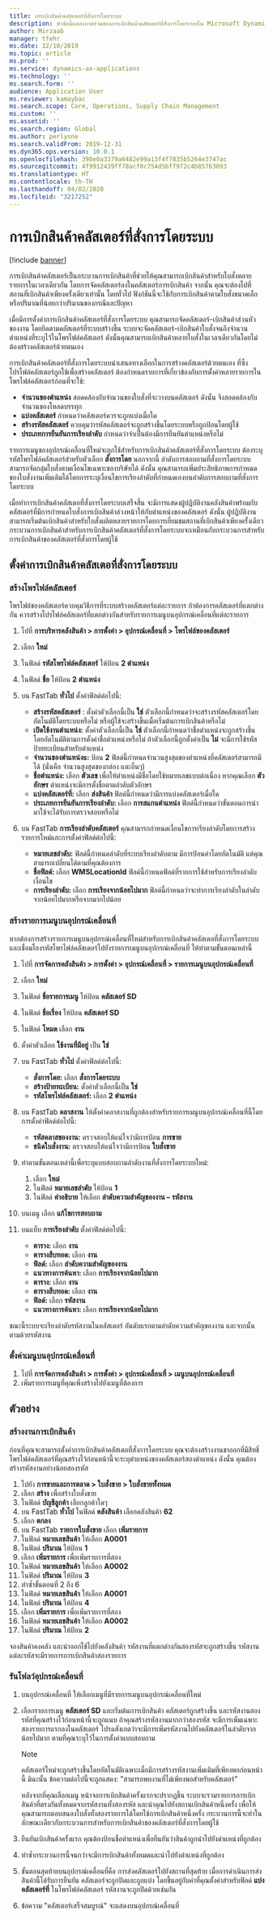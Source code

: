 ```yaml
---
title: การเบิกสินค้าคลัสเตอร์ที่สั่งการโดยระบบ
description: หัวข้อนี้แสดงภาพรวมของการเบิกสินค้าคลัสเตอร์ที่สั่งการโดยระบบใน Microsoft Dynamics 365 Supply Chain Management
author: Mirzaab
manager: tfehr
ms.date: 12/10/2019
ms.topic: article
ms.prod: ''
ms.service: dynamics-ax-applications
ms.technology: ''
ms.search.form: ''
audience: Application User
ms.reviewer: kamaybac
ms.search.scope: Core, Operations, Supply Chain Management
ms.custom: ''
ms.assetid: ''
ms.search.region: Global
ms.author: perlynne
ms.search.validFrom: 2019-12-31
ms.dyn365.ops.version: 10.0.1
ms.openlocfilehash: 390e0a3379a6482e99a13f4f7835b5264e3747ac
ms.sourcegitcommit: 4f9912439ff78acf0c754d5bff972c4b85763093
ms.translationtype: HT
ms.contentlocale: th-TH
ms.lasthandoff: 04/02/2020
ms.locfileid: "3217252"
---
```

# <a name="system-directed-cluster-picking"></a>การเบิกสินค้าคลัสเตอร์ที่สั่งการโดยระบบ

[!include [banner](../includes/banner.md)]

การเบิกสินค้าคลัสเตอร์เป็นกระบวนการเบิกสินค้าที่ช่วยให้คุณสามารถเบิกสินค้าสำหรับใบสั่งหลายรายการในเวลาเดียวกัน โดยการจัดคลัสเตอร์ลงในคลัสเตอร์การเบิกสินค้า จากนั้น คุณจะต้องไปที่สถานที่เบิกสินค้าเพียงครั้งเดียวเท่านั้น โดยทั่วไป ฟังก์ชันนี้จะใช้กับการเบิกสินค้าตามใบสั่งขนาดเล็ก หรือปริมาณที่น้อยกว่าปริมาณของกรณีและปัญหา

เมื่อมีการตั้งค่าการเบิกสินค้าคลัสเตอร์ที่สั่งการโดยระบบ คุณสามารถจัดคลัสเตอร์-เบิกสินค้าส่วนหัวของงาน โดยยึดตามคลัสเตอร์ที่ระบบสร้างขึ้น ระบบจะจัดคลัสเตอร์-เบิกสินค้าใบสั่งจนถึงจำนวนตำแหน่งที่ระบุไว้ในโพรไฟล์คลัสเตอร์ ดังนั้นคุณสามารถเบิกสินค้าหลายใบสั่งในเวลาเดียวกันโดยไม่ต้องสร้างคลัสเตอร์ด้วยตนเอง

การเบิกสินค้าคลัสเตอร์ที่สั่งการโดยระบบนำเสนอทางเลือกในการสร้างคลัสเตอร์ด้วยตนเอง ที่ซึ่งโปรไฟล์คลัสเตอร์ถูกใช้เพื่อสร้างคลัสเตอร์ ต้องกำหนดรายการที่เกี่ยวข้องกับการตั้งค่าหลายรายการในโพรไฟล์คลัสเตอร์ก่อนที่จะใช้:

- **จำนวนของตำแหน่ง** สอดคล้องกับจำนวนของใบสั่งที่จะวางบนคลัสเตอร์ ดังนั้น จึงสอดคล้องกับจำนวนของโหลดบรรทุก
- **แบ่งคลัสเตอร์** กำหนดว่าคลัสเตอร์ควรจะถูกแบ่งเมื่อใด
- **สร้างรหัสคลัสเตอร์** ควบคุมว่ารหัสคลัสเตอร์จะถูกสร้างขึ้นโดยระบบหรือถูกป้อนโดยผู้ใช้
- **ประเภทการยืนยันการเรียงลำดับ** กำหนดว่าจำเป็นต้องมีการยืนยันตำแหน่งหรือไม่

รายการเมนูของอุปกรณ์เคลื่อนที่ใหม่จะถูกใช้สำหรับการเบิกสินค้าคลัสเตอร์ที่สั่งการโดยระบบ ต้องระบุรหัสโพรไฟล์คลัสเตอร์สำหรับตัวเลือก **สั่งการโดย** นอกจากนี้ ลำดับการสอบถามที่สั่งการโดยระบบสามารถจัดกลุ่มใบสั่งตามเงื่อนไขเฉพาะของบริษัทได้ ดังนั้น คุณสามารถเพิ่มประสิทธิภาพการกำหนดของใบสั่งงานเพิ่มเติมได้โดยการระบุเงื่อนไขการเรียงลำดับที่กำหนดเองบนลำดับการสอบถามที่สั่งการโดยระบบ

เมื่อทำการเบิกสินค้าคลัสเตอที่สั่งการโดยระบบเสร็จสิ้น จะมีการแสดงผู้ปฏิบัติงานคลังสินค้าพร้อมกับคลัสเตอร์ที่มีการกำหนดใบสั่งการเบิกสินค้าล่วงหน้าให้กับตำแหน่งของคลัสเตอร์ ดังนั้น ผู้ปฏิบัติงานสามารถเริ่มต้นเบิกสินค้าสำหรับใบสั่งผลิตหลายรายการโดยการเยี่ยมชมสถานที่เบิกสินค้าเพียงครั้งเดียว กระบวนการเบิกสินค้าสำหรับการเบิกสินค้าคลัสเตอร์ที่สั่งการโดยระบบจะเหมือนกับกระบวนการสำหรับการเบิกสินค้าของคลัสเตอร์ที่สั่งการโดยผู้ใช้

## <a name="set-up-system-directed-cluster-picking"></a>ตั้งค่าการเบิกสินค้าคลัสเตอที่สั่งการโดยระบบ

### <a name="create-cluster-profiles"></a>สร้างโพรไฟล์คลัสเตอร์

โพรไฟล์ของคลัสเตอร์ควบคุมวิธีการที่ระบบสร้างคลัสเตอร์แต่ละรายการ ถ้าต้องการคลัสเตอร์ที่แตกต่างกัน ควรสร้างโปรไฟล์คลัสเตอร์ที่แตกต่างกันสำหรับรายการเมนูบนอุปกรณ์เคลื่อนที่แต่ละรายการ

1. ไปที่ **การบริหารคลังสินค้า \> การตั้งค่า \> อุปกรณ์เคลื่อนที่ \> โพรไฟล์ของคลัสเตอร์**
2. เลือก **ใหม่**
3. ในฟิลด์ **รหัสโพรไฟล์คลัสเตอร์** ให้ป้อน **2 ตำแหน่ง**
4. ในฟิลด์ **ชื่อ** ให้ป้อน **2 ตำแหน่ง**
5. บน FastTab **ทั่วไป** ตั้งค่าฟิลด์ต่อไปนี้:

    - **สร้างรหัสคลัสเตอร์** : ตั้งค่าตัวเลือกนี้เป็น **ใช่** ตัวเลือกนี้กำหนดว่าจะสร้างรหัสคลัสเตอร์โดยอัตโนมัติโดยระบบหรือไม่ หรือผู้ใช้จะสร้างขึ้นเมื่อเริ่มต้นการเบิกสินค้าหรือไม่
    - **เปิดใช้งานตำแหน่ง:** ตั้งค่าตัวเลือกนี้เป็น **ใช่** ตัวเลือกนี้กำหนดว่าชื่อตำแหน่งจะถูกสร้างขึ้นโดยอัตโนมัติตามการตั้งค่าชื่อตำแหน่งหรือไม่ ถ้าตัวเลือกนี้ถูกตั้งค่าเป็น **ไม่** จะมีการใช้รหัสป้ายทะเบียนสำหรับตำแหน่ง
    - **จำนวนของตำแหน่งs:** ป้อน **2** ฟิลด์นี้กำหนดจำนวนสูงสุดของตำแหน่งที่คลัสเตอร์สามารถมีได้ (นั่นคือ จำนวนสูงสุดของกล่อง และอื่นๆ)
    - **ชื่อตำแหน่ง:** เลือก **ตัวเลข** เพื่อให้ตำแหน่งมีชื่อโดยใช้หมายเลขแบบต่อเนื่อง หากคุณเลือก **ตัวอักษร** ตำแหน่งจะมีการตั้งชื่อตามลำดับตัวอักษร
    - **แบ่งคลัสเตอร์ที่:** เลือก **ส่งสินค้า** ฟิลด์นี้กำหนดว่ามีการแบ่งคลัสเตอร์เมื่อใด
    - **ประเภทการยืนยันการเรียงลำดับ:** เลือก **การสแกนตำแหน่ง** ฟิลด์นี้กำหนดว่าขั้นตอนการนำมาใช้จะได้รับการตรวจสอบหรือไม่

6. บน FastTab **การเรียงลำดับคลัสเตอร์** คุณสามารถกำหนดเงื่อนไขการเรียงลำดับโดยการสร้างรายการใหม่และการตั้งค่าฟิลด์ต่อไปนี้:

    - **หมายเลขลำดับ:** ฟิลด์นี้กำหนดลำดับที่ระบบเรียงลำดับตาม มีการป้อนค่าโดยอัตโนมัติ แต่คุณสามารถเปลี่ยนได้ตามที่คุณต้องการ
    - **ชื่อฟิลด์:** เลือก **WMSLocationId** ฟิลด์นี้กำหนดฟิลด์ที่รายการใช้สำหรับการเรียงลำดับเงื่อนไข
    - **การเรียงลำดับ:** เลือก **การเรียงจากน้อยไปมาก** ฟิลด์นี้กำหนดว่าจะทำการเรียงลำดับในลำดับจากน้อยไปมากหรือจากมากไปน้อย

### <a name="create-a-mobile-device-menu-item"></a>สร้างรายการเมนูบนอุปกรณ์เคลื่อนที่

หากต้องการสร้างรายการเมนูบนอุปกรณ์เคลื่อนที่ใหม่สำหรับการเบิกสินค้าคลัสเตอที่สั่งการโดยระบบ และเชื่อมโยงรหัสโพรไฟล์คลัสเตอร์ไปยังรายการเมนูบนอุปกรณ์เคลื่อนที่ ให้ทำตามขั้นตอนเหล่านี้

1. ไปที่ **การจัดการคลังสินค้า \> การตั้งค่า \> อุปกรณ์เคลื่อนที่ \> รายการเมนูบนอุปกรณ์เคลื่อนที่**
2. เลือก **ใหม่**
3. ในฟิลด์ **ชื่อรายการเมนู** ให้ป้อน **คลัสเตอร์ SD**
4. ในฟิลด์ **ชื่อเรื่อง** ให้ป้อน **คลัสเตอร์ SD**
5. ในฟิลด์ **โหมด** เลือก **งาน**
6. ตั้งค่าตัวเลือก **ใช้งานที่มีอยู่** เป็น **ใช่**
7. บน FastTab **ทั่วไป** ตั้งค่าฟิลด์ต่อไปนี้:

    - **สั่งการโดย:** เลือก **สั่งการโดยระบบ**
    - **สร้างป้ายทะเบียน:** ตั้งค่าตัวเลือกนี้เป็น **ใช่**
    - **รหัสโพรไฟล์คลัสเตอร์:** เลือก **2 ตำแหน่ง**

8. บน FastTab **คลาสงาน** ให้ตั้งค่าคลาสงานที่ถูกต้องสำหรับรายการเมนูบนอุปกรณ์เคลื่อนที่นี้โดยการตั้งค่าฟิลด์ต่อไปนี้:

    - **รหัสคลาสของงาน:** ตรวจสอบให้แน่ใจว่ามีการป้อน **การขาย**
    - **ชนิดใบสั่งงาน:** ตรวจสอบให้แน่ใจว่ามีการป้อน **ใบสั่งขาย**

9. ทำตามขั้นตอนเหล่านี้เพื่อระบุแบบสอบถามลำดับงานที่สั่งการโดยระบบใหม่:

    1. เลือก **ใหม่**
    2. ในฟิลด์ **หมายเลขลำดับ** ให้ป้อน **1**
    3. ในฟิลด์ **คำอธิบาย** ให้เลือก **ลำดับความสำคัญของงาน – รหัสงาน**

10. บนเมนู เลือก **แก้ไขการสอบถาม**
11. บนแท็บ **การเรียงลำดับ** ตั้งค่าฟิลด์ต่อไปนี้:

    - **ตาราง:** เลือก **งาน**
    - **ตารางสืบทอด:** เลือก **งาน**
    - **ฟิลด์:** เลือก **ลำดับความสำคัญของงาน**
    - **แนวทางการค้นหา:** เลือก **การเรียงจากน้อยไปมาก**
    - **ตาราง:** เลือก **งาน**
    - **ตารางสืบทอด:** เลือก **งาน**
    - **ฟิลด์:** เลือก **รหัสงาน**
    - **แนวทางการค้นหา:** เลือก **การเรียงจากน้อยไปมาก**

ขณะนี้ระบบจะเรียงลำดับรหัสงานในคลัสเตอร์ อันดับแรกตามลำดับความสำคัญของงาน และจากนั้นตามด้วยรหัสงาน

### <a name="set-up-a-mobile-device-menu"></a>ตั้งค่าเมนูบนอุปกรณ์เคลื่อนที่

1. ไปที่ **การจัดการคลังสินค้า \> การตั้งค่า \> อุปกรณ์เคลื่อนที่ \> เมนูบนอุปกรณ์เคลื่อนที่**
2. เพิ่มรายการเมนูที่คุณเพิ่งสร้างไปยังเมนูที่ต้องการ

## <a name="example"></a>ตัวอย่าง

### <a name="create-picking-work"></a>สร้างงานการเบิกสินค้า

ก่อนที่คุณจะสามารถตั้งค่าการเบิกสินค้าคลัสเตอที่สั่งการโดยระบบ คุณจะต้องสร้างงานขาออกที่มีสิทธิ์ โพรไฟล์คลัสเตอร์ที่คุณสร้างไว้ก่อนหน้านี้จะระบุตำแหน่งของคลัสเตอร์สองตำแหน่ง ดังนั้น คุณต้องสร้างรหัสงานอย่างน้อยสองรหัส

1. ไปยัง **การขายและการตลาด \> ใบสั่งขาย \> ใบสั่งขายทั้งหมด**
2. เลือก **สร้าง** เพื่อสร้างใบสั่งขาย
3. ในฟิลด์ **บัญชีลูกค้า** เลือกลูกค้าใดๆ
4. บน FastTab **ทั่วไป** ในฟิลด์ **คลังสินค้า** เลือกคลังสินค้า **62**
5. เลือก **ตกลง**
6. บน FastTab **รายการใบสั่งขาย** เลือก **เพิ่มรายการ**
7. ในฟิลด์ **หมายเลขสินค้า** ให้เลือก **A0001**
8. ในฟิลด์ **ปริมาณ** ให้ป้อน **1**
9. เลือก **เพิ่มรายการ** เพื่อเพิ่มรายการที่สอง
10. ในฟิลด์ **หมายเลขสินค้า** ให้เลือก **A0002**
11. ในฟิลด์ **ปริมาณ** ให้ป้อน **3**
12. ทำซ้ำขั้นตอนที่ 2 ถึง 6
13. ในฟิลด์ **หมายเลขสินค้า** ให้เลือก **A0001**
14. ในฟิลด์ **ปริมาณ** ให้ป้อน **4**
15. เลือก **เพิ่มรายการ** เพื่อเพิ่มรายการที่สอง
16. ในฟิลด์ **หมายเลขสินค้า** ให้เลือก **A0002**
17. ในฟิลด์ **ปริมาณ** ให้ป้อน **2**

จองสินค้าคงคลัง และนำออกใช้ไปยังคลังสินค้า รหัสงานที่แตกต่างกันสองรหัสจะถูกสร้างขึ้น รหัสงานแต่ละรหัสจะมีรายการการเบิกสินค้าสองรายการ

### <a name="run-the-mobile-device-flow"></a>รันโฟลว์อุปกรณ์เคลื่อนที่

1. บนอุปกรณ์เคลื่อนที่ ให้เลือกเมนูที่มีรายการเมนูบนอุปกรณ์เคลื่อนที่ใหม่
2. เลือกรายการเมนู **คลัสเตอร์ SD** และเริ่มต้นการเบิกสินค้า คลัสเตอร์ถูกสร้างขึ้น และรหัสงานสองรหัสที่คุณสร้างไว้ก่อนหน้านี้จะถูกแนบ ถ้าคุณสร้างรหัสงานมากกว่าสองรหัส จะมีการเพิ่มเฉพาะสองรายการแรกลงในคลัสเตอร์ โปรดสังเกตว่าจะมีการเพิ่มรหัสงานไปยังคลัสเตอร์ในลำดับจากน้อยไปมาก ตามที่คุณระบุไว้ในการตั้งค่าแบบสอบถาม

    > [!NOTE]
    > คลัสเตอร์ใหม่จะถูกสร้างขึ้นโดยอัตโนมัติเฉพาะเมื่อมีการสร้างรหัสงานเพิ่มเติมที่เพียงพอก่อนหน้านี้ มิฉะนั้น ข้อความต่อไปนี้จะถูกแสดง: "สามารถพบงานที่ไม่เพียงพอสำหรับคลัสเตอร์"

    หลังจากที่คุณเลือกเมนู หน้าจอการเบิกสินค้าครั้งแรกจะปรากฏขึ้น ระบบจะรวมรายการการเบิกสินค้าที่ตรงกันทั้งหมดจากรหัสงานทั้งสองรหัส และนำคุณไปยังสถานเบิกสินค้าหนึ่งครั้ง เพื่อให้คุณสามารถตอบสนองใบสั่งทั้งสองรายการได้โดยใช้การเบิกสินค้าหนึ่งครั้ง กระบวนการนี้จะทำในลักษณะเดียวกับกระบวนการสำหรับการเบิกสินค้าของคลัสเตอร์ที่สั่งการโดยผู้ใช้

3. ยืนยันเบิกสินค้าครั้งแรก คุณต้องป้อนชื่อตำแหน่งเพื่อยืนยันว่าสินค้าถูกนำไปยังตำแหน่งที่ถูกต้อง
4. ทำซ้ำกระบวนการนี้จนกว่าจะมีการเบิกสินค้าทั้งหมดและนำไปยังตำแหน่งที่ถูกต้อง
5. ขั้นตอนสุดท้ายบนอุปกรณ์เคลื่อนที่คือ การส่งคลัสเตอร์ไปยังสถานที่สุดท้าย เมื่อการดำเนินการส่งสินค้านี้ได้รับการยืนยัน คลัสเตอร์จะถูกปิดและถูกแบ่ง โดยขึ้นอยู่กับค่าที่คุณตั้งค่าสำหรับฟิลด์ **แบ่งคลัสเตอร์ที่** ในโพรไฟล์คลัสเตอร์ รหัสงานจะถูกปิดด้วยเช่นกัน
6. ข้อความ "คลัสเตอร์เสร็จสมบูรณ์" จะแสดงบนอุปกรณ์เคลื่อนที่
